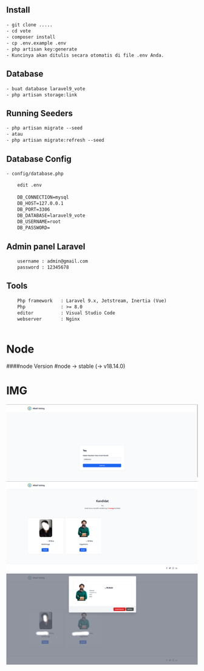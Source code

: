 ## Install
	- git clone .....
	- cd vote
    - composer install
	- cp .env.example .env
    - php artisan key:generate
    - Kuncinya akan ditulis secara otomatis di file .env Anda.
## Database
    - buat database laravel9_vote
    - php artisan storage:link
## Running Seeders
    - php artisan migrate --seed
    - atau
    - php artisan migrate:refresh --seed
## Database Config
    - config/database.php
```
    edit .env
    
    DB_CONNECTION=mysql
    DB_HOST=127.0.0.1
    DB_PORT=3306
    DB_DATABASE=laravel9_vote
    DB_USERNAME=root
    DB_PASSWORD=
```

## Admin panel Laravel
```
    username : admin@gmail.com
    password : 12345678

```

## Tools
```
    Php framework 	: Laravel 9.x, Jetstream, Inertia (Vue)
    Php 			: >= 8.0 
    editor 			: Visual Studio Code
    webserver		: Nginx
	
```
# Node
####node Version
#node -> stable (-> v18.14.0)

# IMG
![Alt text](https://github.com/OpenSekolah/vote/blob/main/public/images/screenshot1.png)
![Alt text](https://github.com/OpenSekolah/vote/blob/main/public/images/screenshot2.png)
![Alt text](https://github.com/OpenSekolah/vote/blob/main/public/images/screenshot3.png)